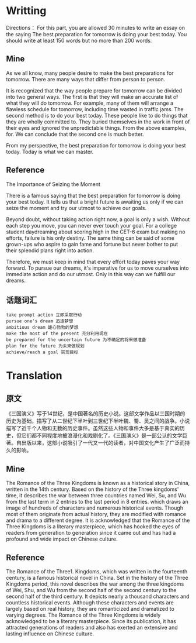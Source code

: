 # Writting

Directions： For this part, you are allowed 30 minutes to write an essay on the saying The best preparation for tomorrow is doing your best today. You should write at least 150 words but no more than 200 words.

## Mine

As we all know, many people desire to make the best preparations for tomorrow. There are many ways that differ from person to person.

It is recognized that the way people prepare for tomorrow can be divided into two general ways. The first is that they will make an accurate list of what they will do tomorrow. For example, many of them will arrange a flawless schedule for tomorrow, including time wasted in traffic jams. The second method is to do your best today. These people like to do things that they are wholly committed to. They buried themselves in the work in front of their eyes and ignored the unpredictable things. From the above examples, for. We can conclude that the second one is much better.

From my perspective, the best preparation for tomorrow is doing your best today. Today is what we can master.

## Reference

The Importance of Seizing the Moment

There is a famous saying that the best preparation for tomorrow is doing your best today. It tells us that a bright future is awaiting us only if we can seize the moment and try our utmost to achieve our goals.

Beyond doubt, without taking action right now, a goal is only a wish. Without each step you move, you can never ever touch your goal. For a college student daydreaming about scoring high in the CET-6 exam but making no efforts, failure is his only destiny. The same thing can be said of some grown-ups who aspire to gain fame and fortune but never bother to put their splendid plans right into action.

Therefore, we must keep in mind that every effort today paves your way forward. To pursue our dreams, it's imperative for us to move ourselves into immediate action and do our utmost. Only in this way can we fulfill our dreams.

## 话题词汇
```
take prompt action 立即采取行动
pursue one's dream 追逐梦想
ambitious dream 雄心勃勃的梦想
make the most of the present 充分利用现在
be prepared for the uncertain future 为不确定的将来做准备
plan for the future 为未来做规划
achieve/reach a goal 实现目标
```


# Translation
## 原文
《三国演义》写于14世纪，是中国著名的历史小说。这部文学作品以三国时期的历史为基础，描写了从二世纪下半叶到三世纪下半叶魏、蜀、吴之间的战争。小说描写了近千个人物和无数的历史事件。虽然这些人物和事件大多是基于真实的历史，但它们都不同程度地被浪漫化和戏剧化了。《三国演义》是一部公认的文学巨著。自出版以来，这部小说吸引了一代又一代的读者，对中国文化产生了广泛而持久的影响。
## Mine
The Romance of the Three Kingdoms is known as a historical story in China, written in the 14th century. Based on the history of the Three kingdoms' time, it describes the war between three countries named Wei, Su, and Wu from the last term in 2 entries to the last period in 8 entries. which draws an image of hundreds of characters and numerous historical events. Though most of them originate from actual history, they are modified with romance and drama to a different degree. It is acknowledged that the Romance of the Three Kingdoms is a literary masterpiece, which has hooked the eyes of readers from generation to generation since it came out and has had a profound and wide impact on Chinese culture.
## Reference
The Romance of the Three1. Kingdoms, which was written in the fourteenth century, is a famous historical novel in China. Set in the history of the Three Kingdoms period, this novel describes the war among the three kingdoms of Wei, Shu, and Wu from the second half of the second century to the second half of the third century. It depicts nearly a thousand characters and countless historical events. Although these characters and events are largely based on real history, they are romanticized and dramatized to varying degrees. The Romance of the Three Kingdoms is widely acknowledged to be a literary masterpiece. Since its publication, it has attracted generations of readers and also has exerted an extensive and lasting influence on Chinese culture.
